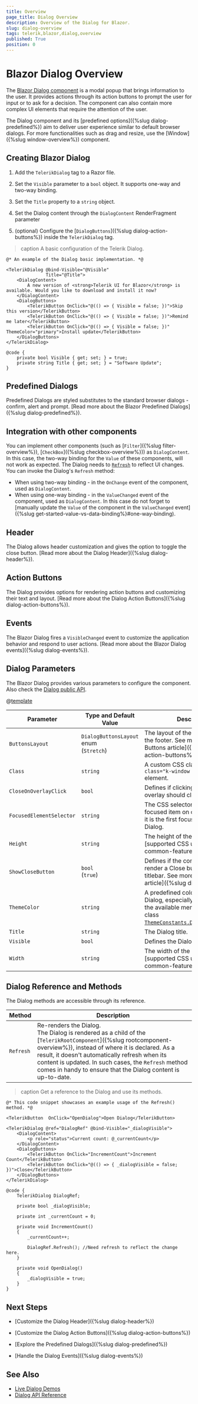 ```yaml
---
title: Overview
page_title: Dialog Overview
description: Overview of the Dialog for Blazor.
slug: dialog-overview
tags: telerik,blazor,dialog,overview
published: True
position: 0
---
```


# Blazor Dialog Overview

The <a href="https://www.telerik.com/blazor-ui/dialog" target="_blank">Blazor Dialog component</a> is a modal popup that brings information to the user. It provides actions through its action buttons to prompt the user for input or to ask for a decision. The component can also contain more complex UI elements that require the attention of the user.

The Dialog component and its [predefined options]({%slug dialog-predefined%}) aim to deliver user experience similar to default browser dialogs. For more functionalities such as drag and resize, use the [Window]({%slug window-overview%}) component.

## Creating Blazor Dialog

1. Add the `TelerikDialog` tag to a Razor file.

2. Set the `Visible` parameter to a `bool` object. It supports one-way and two-way binding.

3. Set the `Title` property to a `string` object.

4. Set the Dialog content through the `DialogContent` RenderFragment parameter

5. (optional) Configure the [`DialogButtons`]({%slug  dialog-action-buttons%}) inside the `TelerikDialog` tag.

>caption A basic configuration of the Telerik Dialog.

````CSHTML
@* An example of the Dialog basic implementation. *@

<TelerikDialog @bind-Visible="@Visible"
               Title="@Title">
    <DialogContent>
        A new version of <strong>Telerik UI for Blazor</strong> is available. Would you like to download and install it now?
    </DialogContent>
    <DialogButtons>
        <TelerikButton OnClick="@(() => { Visible = false; })">Skip this version</TelerikButton>
        <TelerikButton OnClick="@(() => { Visible = false; })">Remind me later</TelerikButton>
        <TelerikButton OnClick="@(() => { Visible = false; })" ThemeColor="primary">Install update</TelerikButton>
    </DialogButtons>
</TelerikDialog>

@code {
    private bool Visible { get; set; } = true;
    private string Title { get; set; } = "Software Update";
}
````

## Predefined Dialogs

Predefined Dialogs are styled substitutes to the standard browser dialogs - confirm, alert and prompt. [Read more about the Blazor Predefined Dialogs]({%slug dialog-predefined%}).

## Integration with other components

You can implement other components (such as [`Filter`]({%slug filter-overview%}), [`CheckBox`]({%slug checkbox-overview%})) as `DialogContent`. In this case, the two-way binding for the `Value` of these components, will not work as expected. The Dialog needs to [`Refresh`](#dialog-reference-and-methods) to reflect UI changes. You can invoke the Dialog's `Refresh` method:
* When using two-way binding - in the `OnChange` event of the component, used as `DialogContent`.
* When using one-way binding - in the `ValueChanged` event of the component, used as `DialogContent`. In this case do not forget to [manually update the `Value` of the component in the `ValueChanged` event]({%slug get-started-value-vs-data-binding%}#one-way-binding).

## Header

The Dialog allows header customization and gives the option to toggle the close button. [Read more about the Dialog Header]({%slug dialog-header%}).

## Action Buttons

The Dialog provides options for rendering action buttons and customizing their text and layout. [Read more about the Dialog Action Buttons]({%slug dialog-action-buttons%}).

## Events

The Blazor Dialog fires a `VisibleChanged` event to customize the application behavior and respond to user actions. [Read more about the Blazor Dialog events]({%slug dialog-events%}).

## Dialog Parameters

The Blazor Dialog provides various parameters to configure the component. Also check the [Dialog public API](/blazor-ui/api/Telerik.Blazor.Components.TelerikDialog).

@[template](/_contentTemplates/common/parameters-table-styles.md#table-layout)

| Parameter | Type and Default Value | Description |
| --- | --- | --- |
| `ButtonsLayout` | `DialogButtonsLayout` enum <br /> (`Stretch`) | The layout of the actions button in the footer. See more in the [Action Buttons article]({%slug  dialog-action-buttons%})). |
| `Class` | `string` | A custom CSS class to the `<div class="k-window k-dialog">` element. |
| `CloseOnOverlayClick` | `bool` | Defines if clicking on the modal overlay should close the Dialog. |
| `FocusedElementSelector` | `string` | The CSS selector of the initially focused item on open. By default, it is the first focusable item in the Dialog. |
| `Height` | `string` | The height of the Dialog in any [supported CSS unit]({%slug common-features/dimensions%}). |
| `ShowCloseButton` | `bool` <br /> (`true`) | Defines if the component will render a Close button in the titlebar. See more in the [Header article]({%slug  dialog-header%}). |
| `ThemeColor` | `string` | A predefined color scheme for the Dialog, especially the titlebar. Use the available members of the static class [`ThemeConstants.Dialog.ThemeColor`](/blazor-ui/api/Telerik.Blazor.ThemeConstants.Dialog.ThemeColor). |
| `Title` | `string` | The Dialog title. |
| `Visible` | `bool` | Defines the Dialog visibility. |
| `Width` | `string` | The width of the Dialog in any [supported CSS unit]({%slug common-features/dimensions%}). |


## Dialog Reference and Methods

The Dialog methods are accessible through its reference.

| Method | Description |
| --- | --- |
| `Refresh` | Re-renders the Dialog. <br /> The Dialog is rendered as a child of the [`TelerikRootComponent`]({%slug rootcomponent-overview%}), instead of where it is declared. As a result, it doesn't automatically refresh when its content is updated. In such cases, the `Refresh` method comes in handy to ensure that the Dialog content is up-to-date. |

>caption Get a reference to the Dialog and use its methods.

````CSHTML
@* This code snippet showcases an example usage of the Refresh() method. *@

<TelerikButton  OnClick="OpenDialog">Open Dialog</TelerikButton>

<TelerikDialog @ref="DialogRef" @bind-Visible="_dialogVisible">
    <DialogContent>
        <p role="status">Current count: @_currentCount</p>
    </DialogContent>
    <DialogButtons>
        <TelerikButton OnClick="IncrementCount">Increment Count</TelerikButton>
        <TelerikButton OnClick="@(() => { _dialogVisible = false; })">Close</TelerikButton>
    </DialogButtons>
</TelerikDialog>

@code {
    TelerikDialog DialogRef;

    private bool _dialogVisible;

    private int _currentCount = 0;

    private void IncrementCount()
    {
        _currentCount++;

        DialogRef.Refresh(); //Need refresh to reflect the change here.
    }

    private void OpenDialog()
    {
        _dialogVisible = true;
    }
}
````

## Next Steps

* [Customize the Dialog Header]({%slug dialog-header%})

* [Customize the Dialog Action Buttons]({%slug dialog-action-buttons%})

* [Explore the Predefined Dialogs]({%slug dialog-predefined%})

* [Handle the Dialog Events]({%slug dialog-events%})

## See Also

  * [Live Dialog Demos](https://demos.telerik.com/blazor-ui/dialog/overview)
  * [Dialog API Reference](/blazor-ui/api/Telerik.Blazor.Components.TelerikDialog)